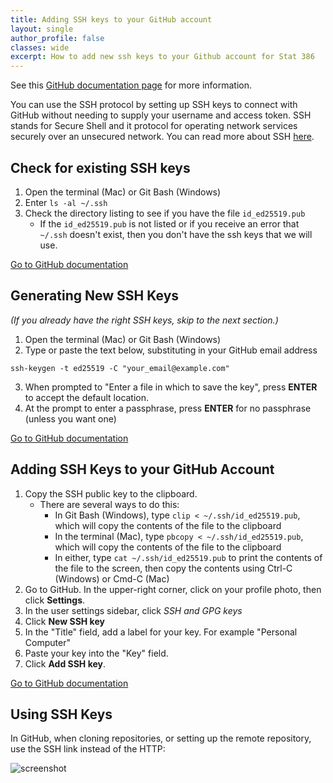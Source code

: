 ```yaml
---
title: Adding SSH keys to your GitHub account
layout: single
author_profile: false
classes: wide
excerpt: How to add new ssh keys to your Github account for Stat 386
---
```



See this [GitHub documentation page](https://docs.github.com/en/authentication/connecting-to-github-with-ssh/about-ssh) for more information.

You can use the SSH protocol by setting up SSH keys to connect with GitHub without
needing to supply your username and access token.  SSH stands for Secure Shell
and it protocol for operating network services securely over an unsecured network.
You can read more about SSH [here](https://en.wikipedia.org/wiki/Secure_Shell).

## Check for existing SSH keys
1. Open the terminal (Mac) or Git Bash (Windows)
2. Enter ```ls -al ~/.ssh```
3. Check the directory listing to see if you have the file `id_ed25519.pub`
    * If the `id_ed25519.pub` is not listed or if you receive an error that `~/.ssh` doesn't exist, then you don't have the ssh keys that we will use.
    
[Go to GitHub documentation](https://docs.github.com/en/authentication/connecting-to-github-with-ssh/checking-for-existing-ssh-keys)

## Generating New SSH Keys
*(If you already have the right SSH keys, skip to the next section.)*
1. Open the terminal (Mac) or Git Bash (Windows)
2. Type or paste the text below, substituting in your GitHub email address
```
ssh-keygen -t ed25519 -C "your_email@example.com"
```
3. When prompted to "Enter a file in which to save the key", press **ENTER** to accept the default location.
4. At the prompt to enter a passphrase, press **ENTER** for no passphrase (unless you want one)

[Go to GitHub documentation](https://docs.github.com/en/authentication/connecting-to-github-with-ssh/generating-a-new-ssh-key-and-adding-it-to-the-ssh-agent)

## Adding SSH Keys to your GitHub Account

1. Copy the SSH public key to the clipboard. 
    * There are several ways to do this:
        - In Git Bash (Windows), type ```clip < ~/.ssh/id_ed25519.pub```, which will copy the contents of the file to the clipboard
        - In the terminal (Mac), type ```pbcopy < ~/.ssh/id_ed25519.pub```, which will copy the contents of the file to the clipboard
        - In either, type ```cat ~/.ssh/id_ed25519.pub``` to print the contents of the file to the screen, then copy the contents using Ctrl-C (Windows) or Cmd-C (Mac)
2. Go to GitHub.  In the upper-right corner, click on your profile photo, then click **Settings**.  
3. In the user settings sidebar, click *SSH and GPG keys*
4. Click **New SSH key**
5. In the "Title" field, add a label for your key.  For example "Personal Computer"
6. Paste your key into the "Key" field.
7. Click **Add SSH key**.

[Go to GitHub documentation](https://docs.github.com/en/authentication/connecting-to-github-with-ssh/adding-a-new-ssh-key-to-your-github-account)

## Using SSH Keys
In GitHub, when cloning repositories, or setting up the remote repository, use the SSH link instead of the HTTP:

![screenshot]({{site.url}}/{{site.baseurl}}/assets/images/github-ssh.png)